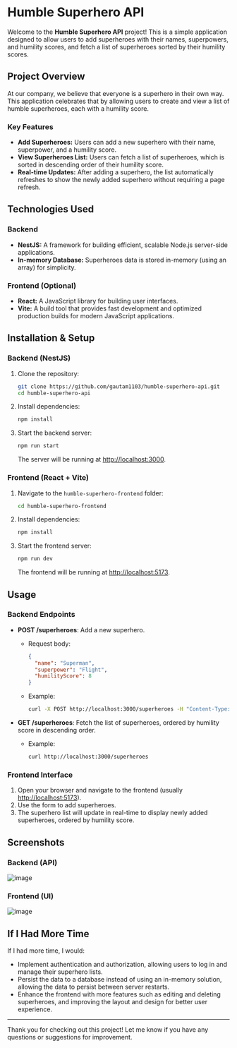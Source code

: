 # Humble Superhero API

Welcome to the **Humble Superhero API** project! This is a simple application designed to allow users to add superheroes with their names, superpowers, and humility scores, and fetch a list of superheroes sorted by their humility scores.

## Project Overview

At our company, we believe that everyone is a superhero in their own way. This application celebrates that by allowing users to create and view a list of humble superheroes, each with a humility score.

### Key Features

- **Add Superheroes:** Users can add a new superhero with their name, superpower, and a humility score.
- **View Superheroes List:** Users can fetch a list of superheroes, which is sorted in descending order of their humility score.
- **Real-time Updates:** After adding a superhero, the list automatically refreshes to show the newly added superhero without requiring a page refresh.

## Technologies Used

### Backend
- **NestJS:** A framework for building efficient, scalable Node.js server-side applications.
- **In-memory Database:** Superheroes data is stored in-memory (using an array) for simplicity.

### Frontend (Optional)
- **React:** A JavaScript library for building user interfaces.
- **Vite:** A build tool that provides fast development and optimized production builds for modern JavaScript applications.

## Installation & Setup

### Backend (NestJS)

1. Clone the repository:
   ```bash
   git clone https://github.com/gautam1103/humble-superhero-api.git
   cd humble-superhero-api


2. Install dependencies:
   ```bash
   npm install
   ```

3. Start the backend server:
   ```bash
   npm run start
   ```
   The server will be running at [http://localhost:3000](http://localhost:3000).

### Frontend (React + Vite)

1. Navigate to the `humble-superhero-frontend` folder:
   ```bash
   cd humble-superhero-frontend
   ```

2. Install dependencies:
   ```bash
   npm install
   ```

3. Start the frontend server:
   ```bash
   npm run dev
   ```
   The frontend will be running at [http://localhost:5173](http://localhost:5173).

## Usage

### Backend Endpoints

- **POST /superheroes**: Add a new superhero.
    - Request body:
      ```json
      {
        "name": "Superman",
        "superpower": "Flight",
        "humilityScore": 8
      }
      ```
    - Example:
      ```bash
      curl -X POST http://localhost:3000/superheroes -H "Content-Type: application/json" -d '{"name": "Superman", "superpower": "Flight", "humilityScore": 8}'
      ```

- **GET /superheroes**: Fetch the list of superheroes, ordered by humility score in descending order.
    - Example:
      ```bash
      curl http://localhost:3000/superheroes
      ```

### Frontend Interface

1. Open your browser and navigate to the frontend (usually [http://localhost:5173](http://localhost:5173)).
2. Use the form to add superheroes.
3. The superhero list will update in real-time to display newly added superheroes, ordered by humility score.

## Screenshots

### Backend (API)
![image](https://github.com/user-attachments/assets/ece3adfe-76bb-4ebe-ada1-3ac53747f170)


### Frontend (UI)

![image](https://github.com/user-attachments/assets/2a2397b6-de9d-41df-a3cf-b8573ad17432)


## If I Had More Time

If I had more time, I would:
- Implement authentication and authorization, allowing users to log in and manage their superhero lists.
- Persist the data to a database instead of using an in-memory solution, allowing the data to persist between server restarts.
- Enhance the frontend with more features such as editing and deleting superheroes, and improving the layout and design for better user experience.

---

Thank you for checking out this project! Let me know if you have any questions or suggestions for improvement.
```

